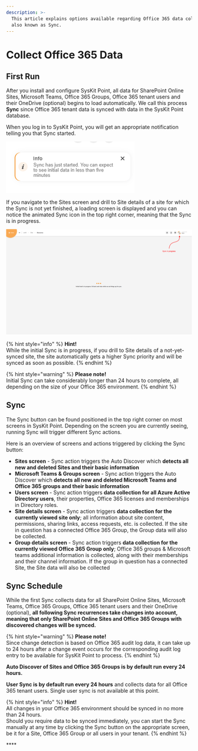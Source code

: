 ```yaml
---
description: >-
  This article explains options available regarding Office 365 data collection,
  also known as Sync.
---
```


# Collect Office 365 Data

## First Run

After you install and configure SysKit Point, all data for SharePoint Online Sites, Microsoft Teams, Office 365 Groups, Office 365 tenant users and their OneDrive \(optional\) begins to load automatically. We call this process **Sync** since Office 365 tenant data is synced with data in the SysKit Point database.

When you log in to SysKit Point, you will get an appropriate notification telling you that Sync started.

![SysKit Point - Sync started notification on the first log in](../.gitbook/assets/collect-office-365-data_syskit-point-sync-started-notification-on-the-first-log-in.png)

If you navigate to the Sites screen and drill to Site details of a site for which the Sync is not yet finished, a loading screen is displayed and you can notice the animated Sync icon in the top right corner, meaning that the Sync is in progress.

![SysKit Point - Initial load screen and sync icon](../.gitbook/assets/collect-office-365-data_syskit-point-initial-load-screen-and-sync-icon.png)

{% hint style="info" %}
**Hint!**  
While the initial Sync is in progress, if you drill to Site details of a not-yet-synced site, the site automatically gets a higher Sync priority and will be synced as soon as possible.
{% endhint %}

{% hint style="warning" %}
**Please note!**  
Initial Sync can take considerably longer than 24 hours to complete, all depending on the size of your Office 365 environment.
{% endhint %}

## Sync

The Sync button can be found positioned in the top right corner on most screens in SysKit Point. Depending on the screen you are currently seeing, running Sync will trigger different Sync actions.

Here is an overview of screens and actions triggered by clicking the Sync button:

* **Sites screen** - Sync action triggers the Auto Discover which **detects all new and deleted Sites and their basic information** 
* **Microsoft Teams & Groups screen** - Sync action triggers the Auto Discover which **detects all new and deleted Microsoft Teams and Office 365 groups and their basic information**
* **Users screen** - Sync action triggers **data collection for all Azure Active Directory users**, their properties, Office 365 licenses and memberships in Directory roles.
* **Site details screen** - Sync action triggers **data collection for the currently viewed site only**; all information about site content, permissions, sharing links, access requests, etc. is collected. If the site in question has a connected Office 365 Group, the Group data will also be collected.
* **Group details screen** - Sync action triggers **data collection for the currently viewed Office 365 Group only**; Office 365 groups & Microsoft teams additional information is collected, along with their memberships and their channel information. If the group in question has a connected Site, the Site data will also be collected

## Sync Schedule

While the first Sync collects data for all SharePoint Online Sites, Microsoft Teams, Office 365 Groups, Office 365 tenant users and their OneDrive \(optional\), **all following Sync recurrences take changes into account, meaning that only SharePoint Online Sites and Office 365 Groups with discovered changes will be synced.**

{% hint style="warning" %}
**Please note!**  
Since change detection is based on Office 365 audit log data, it can take up to 24 hours after a change event occurs for the corresponding audit log entry to be available for SysKit Point to process.
{% endhint %}

**Auto Discover of Sites and Office 365 Groups is by default run every 24 hours.**

**User Sync is by default run every 24 hours** and collects data for all Office 365 tenant users. Single user sync is not available at this point.

{% hint style="info" %}
**Hint!**  
All changes in your Office 365 environment should be synced in no more than 24 hours.  
Should you require data to be synced immediately, you can start the Sync manually at any time by clicking the Sync button on the appropriate screen, be it for a Site, Office 365 Group or all users in your tenant.
{% endhint %}

\*\*\*\*

